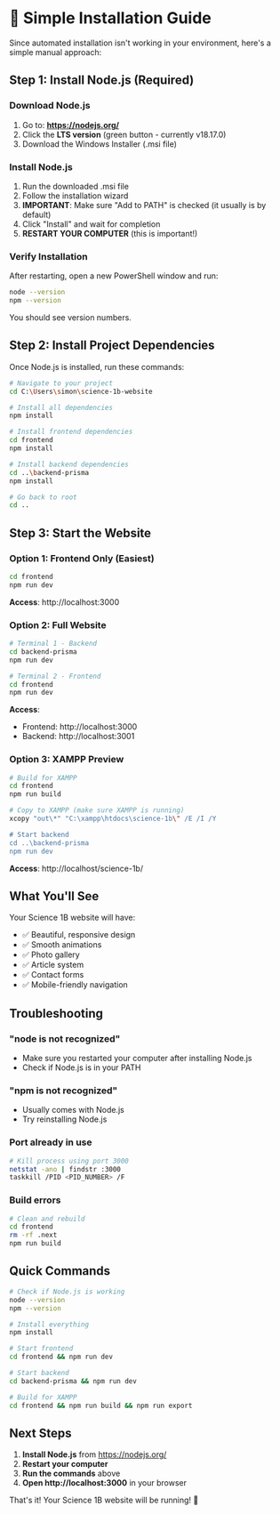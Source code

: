 # 🚀 Simple Installation Guide

Since automated installation isn't working in your environment, here's a simple manual approach:

## Step 1: Install Node.js (Required)

### Download Node.js
1. Go to: **https://nodejs.org/**
2. Click the **LTS version** (green button - currently v18.17.0)
3. Download the Windows Installer (.msi file)

### Install Node.js
1. Run the downloaded .msi file
2. Follow the installation wizard
3. **IMPORTANT**: Make sure "Add to PATH" is checked (it usually is by default)
4. Click "Install" and wait for completion
5. **RESTART YOUR COMPUTER** (this is important!)

### Verify Installation
After restarting, open a new PowerShell window and run:
```bash
node --version
npm --version
```
You should see version numbers.

## Step 2: Install Project Dependencies

Once Node.js is installed, run these commands:

```bash
# Navigate to your project
cd C:\Users\simon\science-1b-website

# Install all dependencies
npm install

# Install frontend dependencies
cd frontend
npm install

# Install backend dependencies
cd ..\backend-prisma
npm install

# Go back to root
cd ..
```

## Step 3: Start the Website

### Option 1: Frontend Only (Easiest)
```bash
cd frontend
npm run dev
```
**Access**: http://localhost:3000

### Option 2: Full Website
```bash
# Terminal 1 - Backend
cd backend-prisma
npm run dev

# Terminal 2 - Frontend
cd frontend
npm run dev
```
**Access**: 
- Frontend: http://localhost:3000
- Backend: http://localhost:3001

### Option 3: XAMPP Preview
```bash
# Build for XAMPP
cd frontend
npm run build

# Copy to XAMPP (make sure XAMPP is running)
xcopy "out\*" "C:\xampp\htdocs\science-1b\" /E /I /Y

# Start backend
cd ..\backend-prisma
npm run dev
```
**Access**: http://localhost/science-1b/

## What You'll See

Your Science 1B website will have:
- ✅ Beautiful, responsive design
- ✅ Smooth animations
- ✅ Photo gallery
- ✅ Article system
- ✅ Contact forms
- ✅ Mobile-friendly navigation

## Troubleshooting

### "node is not recognized"
- Make sure you restarted your computer after installing Node.js
- Check if Node.js is in your PATH

### "npm is not recognized"
- Usually comes with Node.js
- Try reinstalling Node.js

### Port already in use
```bash
# Kill process using port 3000
netstat -ano | findstr :3000
taskkill /PID <PID_NUMBER> /F
```

### Build errors
```bash
# Clean and rebuild
cd frontend
rm -rf .next
npm run build
```

## Quick Commands

```bash
# Check if Node.js is working
node --version
npm --version

# Install everything
npm install

# Start frontend
cd frontend && npm run dev

# Start backend
cd backend-prisma && npm run dev

# Build for XAMPP
cd frontend && npm run build && npm run export
```

## Next Steps

1. **Install Node.js** from https://nodejs.org/
2. **Restart your computer**
3. **Run the commands** above
4. **Open http://localhost:3000** in your browser

That's it! Your Science 1B website will be running! 🎉









